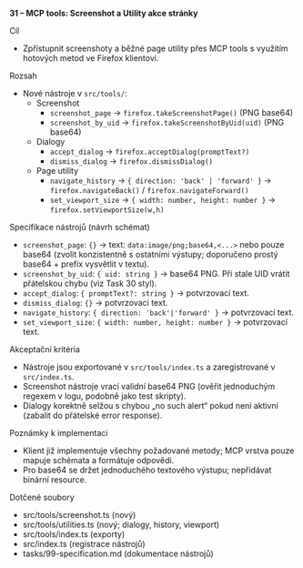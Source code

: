 **31 – MCP tools: Screenshot a Utility akce stránky**

Cíl

- Zpřístupnit screenshoty a běžné page utility přes MCP tools s využitím hotových metod ve Firefox klientovi.

Rozsah

- Nové nástroje v `src/tools/`:
  - Screenshot
    - `screenshot_page` → `firefox.takeScreenshotPage()` (PNG base64)
    - `screenshot_by_uid` → `firefox.takeScreenshotByUid(uid)` (PNG base64)
  - Dialogy
    - `accept_dialog` → `firefox.acceptDialog(promptText?)`
    - `dismiss_dialog` → `firefox.dismissDialog()`
  - Page utility
    - `navigate_history` → `{ direction: 'back' | 'forward' }` → `firefox.navigateBack()` / `firefox.navigateForward()`
    - `set_viewport_size` → `{ width: number, height: number }` → `firefox.setViewportSize(w,h)`

Specifikace nástrojů (návrh schémat)

- `screenshot_page`: `{}` → text: `data:image/png;base64,<...>` nebo pouze base64 (zvolit konzistentně s ostatními výstupy; doporučeno prostý base64 + prefix vysvětlit v textu).
- `screenshot_by_uid`: `{ uid: string }` → base64 PNG. Při stale UID vrátit přátelskou chybu (viz Task 30 styl).
- `accept_dialog`: `{ promptText?: string }` → potvrzovací text.
- `dismiss_dialog`: `{}` → potvrzovací text.
- `navigate_history`: `{ direction: 'back'|'forward' }` → potvrzovací text.
- `set_viewport_size`: `{ width: number, height: number }` → potvrzovací text.

Akceptační kritéria

- Nástroje jsou exportované v `src/tools/index.ts` a zaregistrované v `src/index.ts`.
- Screenshot nástroje vrací validní base64 PNG (ověřit jednoduchým regexem v logu, podobně jako test skripty).
- Dialogy korektně selžou s chybou „no such alert“ pokud není aktivní (zabalit do přátelské error response).

Poznámky k implementaci

- Klient již implementuje všechny požadované metody; MCP vrstva pouze mapuje schémata a formátuje odpovědi.
- Pro base64 se držet jednoduchého textového výstupu; nepřidávat binární resource.

Dotčené soubory

- src/tools/screenshot.ts (nový)
- src/tools/utilities.ts (nový; dialogy, history, viewport)
- src/tools/index.ts (exporty)
- src/index.ts (registrace nástrojů)
- tasks/99-specification.md (dokumentace nástrojů)

